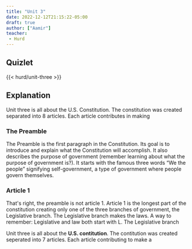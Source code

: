 ```yaml
---
title: "Unit 3"
date: 2022-12-12T21:15:22-05:00
draft: true
author: ["Aamir"]
teacher:
 - Hurd
---
```

## Quizlet
{{< hurd/unit-three >}}


## Explanation
Unit three is all about the U.S. Constitution. The constitution was created separated into 8 articles. Each article contributes in making 

### The Preamble

The Preamble is the first paragraph in the Constitution. Its goal is to introduce and explain what the Constitution will accomplish. It also describes the purpose of government (remember learning about what the purpose of government is?). It starts with the famous three words “We the people” signifying self-government, a type of government where people govern themselves.

### Article 1

That's right, the preamble is not article 1. Article 1 is the longest part of the constitution creating only one of the three branches of government, the Legislative branch. The Legislative branch makes the laws. A way to remember: Legislative and law both start with L. The Legislative branch 

Unit three is all about the **U.S. contitution**. The contitution was created seperated into 7 articles. Each article contributing to make a 
